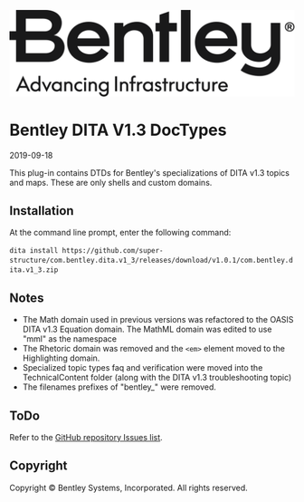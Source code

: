 ![Bentley logo](image/Bentley_logo.svg)
# Bentley DITA V1.3 DocTypes

2019-09-18

This plug-in contains DTDs for Bentley's specializations of DITA v1.3 topics and maps. These are only shells and custom domains. 

## Installation

At the command line prompt, enter the following command:

```dita install https://github.com/super-structure/com.bentley.dita.v1_3/releases/download/v1.0.1/com.bentley.dita.v1_3.zip```

## Notes

* The Math domain used in previous versions was refactored to the OASIS DITA v1.3 Equation domain. The MathML domain was edited to use "mml" as the namespace
* The Rhetoric domain was removed and the `<em>` element moved to the Highlighting domain.
* Specialized topic types faq and verification were moved into the TechnicalContent folder (along with the DITA v1.3 troubleshooting topic)
* The filenames prefixes of "bentley_" were removed.

## ToDo

Refer to the [GitHub repository Issues list](https://github.com/super-structure/com.bentley.dita.v1_3/issues).

## Copyright

Copyright © Bentley Systems, Incorporated. All rights reserved.

